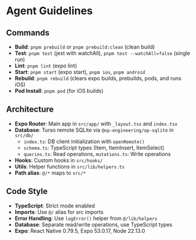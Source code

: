 # Agent Guidelines

## Commands
- **Build**: `pnpm prebuild` or `pnpm prebuild:clean` (clean build)
- **Test**: `pnpm test` (jest with watchAll), `pnpm test --watchAll=false` (single run)
- **Lint**: `pnpm lint` (expo lint)
- **Start**: `pnpm start` (expo start), `pnpm ios`, `pnpm android`
- **Rebuild**: `pnpm rebuild` (clears expo builds, prebuilds, pods, and runs iOS)
- **Pod Install**: `pnpm pod` (for iOS builds)

## Architecture
- **Expo Router**: Main app in `src/app/` with `_layout.tsx` and `index.tsx`
- **Database**: Turso remote SQLite via `@op-engineering/op-sqlite` in `src/db/`
  - `index.ts`: DB client initialization with `openRemote()` 
  - `schema.ts`: TypeScript types (Item, ItemInsert, ItemSelect)
  - `queries.ts`: Read operations, `mutations.ts`: Write operations
- **Hooks**: Custom hooks in `src/hooks/`
- **Utils**: Helper functions in `src/lib/helpers.ts`
- **Path alias**: `@/*` maps to `src/*`

## Code Style
- **TypeScript**: Strict mode enabled
- **Imports**: Use `@/` alias for src imports
- **Error Handling**: Use `logError()` helper from `@/lib/helpers`
- **Database**: Separate read/write operations, use TypeScript types
- **Expo**: React Native 0.79.5, Expo 53.0.17, Node 22.13.0
